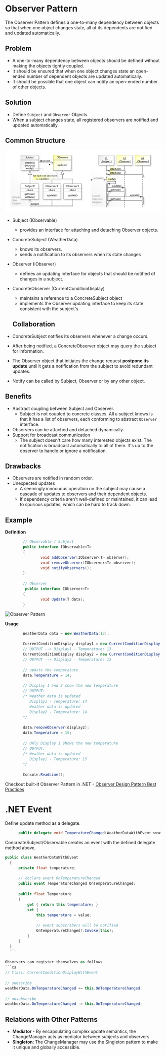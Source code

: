 ﻿# Observer Pattern

The Observer Pattern defines a one-to-many dependency between objects so that when one object changes state, all of its dependents are notified and updated automatically.

## Problem

* A one-to-many dependency between objects should be defined without making the objects tightly coupled.
* It should be ensured that when one object changes state an open-ended number of dependent objects are updated automatically.
* It should be possible that one object can notify an open-ended number of other objects.

## Solution

* Define `Subject` and `Observer` Objects
* When a subject changes state, all registered observers are notified and updated automatically.

## Common Structure

![Observer Pattern](img/structure.jpg)

- Subject (IObservable)
  - provides an interface for attaching and detaching Observer objects.
- ConcreteSubject  (WeatherData)
  - knows its observers.
  - sends a notification to its observers when its state changes
- Observer  (IObserver)
  - defines an updating interface for objects that should be notified of changes in a subject.
- ConcreteObserver  (CurrentConditionDisplay)
  - maintains a reference to a ConcreteSubject object
  - implements the Observer updating interface to keep its state consistent with the subject's.

  ## Collaboration

- ConcreteSubject notifies its observers whenever a change occurs.
- After being notified, a ConcreteObserver object may query the subject for information.
- The Observer object that initiates the change request **postpone its update**  until it gets a notification from the subject to avoid redundant updates.
* Notify can be called by Subject, Observer or by any other object.

## Benefits

* Abstract coupling between Subject and Observer.
  * Subject is not coupled to concrete classes. All a subject knows is that it has a list of observers, each conforming to abstract `Observer` interface.
* Observers can be attached and detached dynamically.
* Support for broadcast communication
  * The subject doesn't care how many interested objects exist. The notification is broadcast automatically to all of them. It's up to the observer to handle or ignore a notification.

## Drawbacks

* Observers are notified in random order.
* Unexpected updates
  * A seemingly innocuous operation on the subject may cause a cascade of updates to observers and their dependent objects.
  * If dependency criteria aren't well-defined or maintained, it can lead to spurious updates, which can be hard to track down.

## Example

**Definition**
```cs
        // Observable / Subject
        public interface IObservable<T>
        {
                void addObserver(IObserver<T> observer);
                void removeObserver(IObserver<T> observer);
                void notifyObservers();
        }

        // Observer
         public interface IObserver<T>
        {
                void Update(T data);
        }
```

![Observer Pattern](/Diagrams/Observer.png)

**Usage**
```cs
        WeatherData data = new WeatherData(13);

        CurrentConditionDisplay display1 = new CurrentConditionDisplay("Display1", data); 
        // OUTPUT --> Display1 - Temperature: 13
        CurrentConditionDisplay display2 = new CurrentConditionDisplay("Display2", data);
        // OUTPUT --> Display2 - Temperature: 13

        // update the temperature.
        data.Temperature = 14;
        
        // Display 1 and 2 show the new temperature
        // OUTPUT: 
        /* Weather data is updated
           Display1 - Temperature: 14
           Weather data is updated
           Display2 - Temperature: 14
        */

        data.removeObserver(display2);
        data.Temperature = 15;

        // Only Display 1 shows the new temperature
        // OUTPUT: 
        /* Weather data is updated
           Display1 - Temperature: 15
        */

        Console.ReadLine();
```

  Checkout built-it Observer Pattern in .NET -  [Observer Design Pattern Best Practices](https://msdn.microsoft.com/en-us/library/ff519622(v=vs.110).aspx)

  # .NET Event

  Define update method as a delegate.
  ```cs
        public delegate void TemperatureChanged(WeatherDataWithEvent weatherData);
  ```

  ConcreateSubject/Observable creates an event with the defined delegate method above.

  ```cs
  public class WeatherDataWithEvent
    {
        private float temperature;

        // declare event OnTemperatureChanged
        public event TemperatureChanged OnTemperatureChanged;

        public float Temperature
        {
            get { return this.temperature; }
            set {
                this.temperature = value;

                // event subscribers will be notified
                OnTemperatureChanged?.Invoke(this);
            }
        }    
    }
    ```

Observers can register themselves as follows
```cs
// Class: CurrentConditionDisplayWithEvent

// subscribe
weatherData.OnTemperatureChanged += this.OnTemperatureChanged;

// unsubscribe
weatherData.OnTemperatureChanged -= this.OnTemperatureChanged;
```

## Relations with Other Patterns

- **Mediator** - By encapsulating complex update semantics, the ChangeManager acts as mediator between subjects and observers.
- **Singleton**: The ChangeManager may use the Singleton pattern to make it unique and globally accessible.